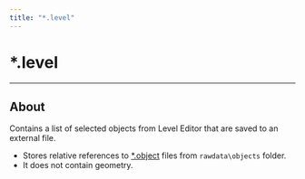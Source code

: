 ```yaml
---
title: "*.level"
---
```


# *.level

___

## About

Contains a list of selected objects from Level Editor that are saved to an external file.

- Stores relative references to [*.object](../models/object.md) files from `rawdata\objects` folder.
- It does not contain geometry.
